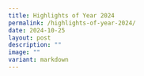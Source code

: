 ```yaml
---
title: Highlights of Year 2024
permalink: /highlights-of-year-2024/
date: 2024-10-25
layout: post
description: ""
image: ""
variant: markdown
---
```

